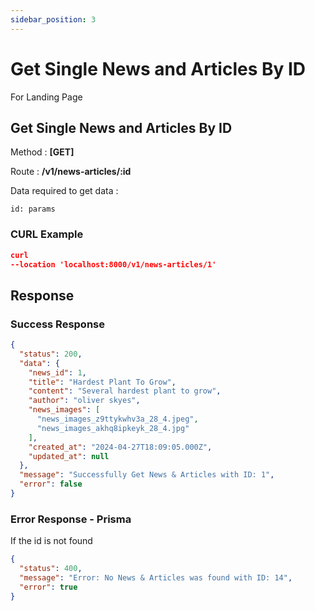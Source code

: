 ```yaml
---
sidebar_position: 3
---
```


# Get Single News and Articles By ID

For Landing Page

## Get Single News and Articles By ID

Method : **[GET]**

Route :
**/v1/news-articles/:id**

Data required to get data :

```
id: params
```

### CURL Example

```json
curl
--location 'localhost:8000/v1/news-articles/1'
```

## Response

### Success Response

```json
{
  "status": 200,
  "data": {
    "news_id": 1,
    "title": "Hardest Plant To Grow",
    "content": "Several hardest plant to grow",
    "author": "oliver skyes",
    "news_images": [
      "news_images_z9ttykwhv3a_28_4.jpeg",
      "news_images_akhq8ipkeyk_28_4.jpg"
    ],
    "created_at": "2024-04-27T18:09:05.000Z",
    "updated_at": null
  },
  "message": "Successfully Get News & Articles with ID: 1",
  "error": false
}
```

### Error Response - Prisma

If the id is not found

```json
{
  "status": 400,
  "message": "Error: No News & Articles was found with ID: 14",
  "error": true
}
```
